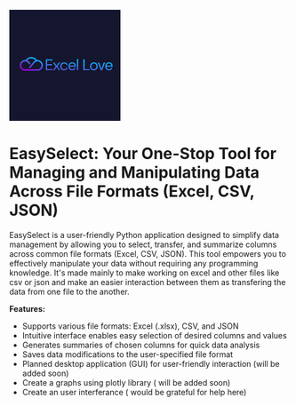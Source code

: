 ![EasySelect Logo](https://github.com/czekem/excel_love/blob/main/ec777f4a74014805b9f40ca39caedbdd.png)





# EasySelect: Your One-Stop Tool for Managing and Manipulating Data Across File Formats (Excel, CSV, JSON)

EasySelect is a user-friendly Python application designed to simplify data management by allowing you to select, transfer, and summarize columns across common file formats (Excel, CSV, JSON). This tool empowers you to effectively manipulate your data without requiring any programming knowledge. It's made mainly to make working on excel and other files like csv or json and make an easier interaction between them as transfering the data
from one file to the another.

**Features:**

* Supports various file formats: Excel (.xlsx), CSV, and JSON
* Intuitive interface enables easy selection of desired columns and values
* Generates summaries of chosen columns for quick data analysis
* Saves data modifications to the user-specified file format
* Planned desktop application (GUI) for user-friendly interaction (will be added soon)
* Create a graphs using plotly library ( will be added soon)
* Create an user interferance ( would be grateful for help here) 


  
